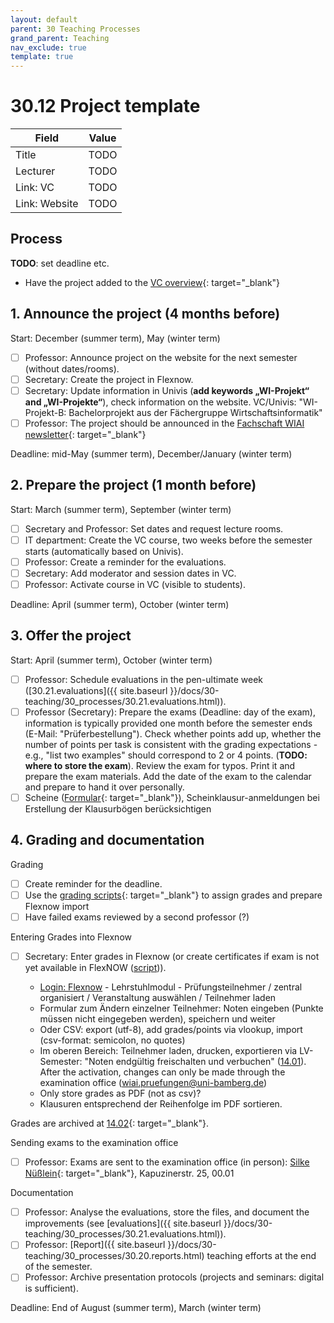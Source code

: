 ```yaml
---
layout: default
parent: 30 Teaching Processes
grand_parent: Teaching
nav_exclude: true
template: true
---
```


# 30.12 Project template

Field | Value
--- | ---
Title | TODO
Lecturer | TODO
Link: VC | TODO
Link: Website | TODO


## Process

**TODO**: set deadline etc.

- Have the project added to the [VC overview](https://vc.uni-bamberg.de/course/view.php?id=24052){: target="_blank"}

## 1. Announce the project (4 months before)
 
Start: December (summer term), May (winter term)

- [ ] Professor: Announce project on the website for the next semester (without dates/rooms).
- [ ] Secretary: Create the project in Flexnow.
- [ ] Secretary: Update information in Univis (**add keywords „WI-Projekt“ and „WI-Projekte“**), check information on the website. VC/Univis: "WI-Projekt-B: Bachelorprojekt aus der Fächergruppe Wirtschaftsinformatik"
- [ ] Professor: The project should be announced in the [Fachschaft WIAI newsletter](https://vc.uni-bamberg.de/course/view.php?id=284){: target="_blank"}

Deadline: mid-May (summer term), December/January (winter term)

## 2. Prepare the project (1 month before)

Start: March (summer term), September (winter term)

- [ ] Secretary and Professor: Set dates and request lecture rooms.
- [ ] IT department: Create the VC course, two weeks before the semester starts (automatically based on Univis).
- [ ] Professor: Create a reminder for the evaluations.
- [ ] Secretary: Add moderator and session dates in VC.
- [ ] Professor: Activate course in VC (visible to students).

Deadline: April (summer term), October (winter term)

## 3. Offer the project

Start: April (summer term), October (winter term)

- [ ] Professor: Schedule evaluations in the pen-ultimate week ([30.21.evaluations]({{ site.baseurl }}/docs/30-teaching/30_processes/30.21.evaluations.html)).
- [ ] Professor (Secretary): Prepare the exams (Deadline: day of the exam), information is typically provided one month before the semester ends (E-Mail: "Prüferbestellung"). Check whether points add up, whether the number of points per task is consistent with the grading expectations - e.g., "list two examples" should correspond to 2 or 4 points. (**TODO: where to store the exam**). Review the exam for typos. Print it and prepare the exam materials. Add the date of the exam to the calendar and prepare to hand it over personally.
- [ ] Scheine ([Formular](https://www.uni-bamberg.de/ism/studium/anmeldung-scheinklausur/){: target="_blank"}), Scheinklausur-anmeldungen bei Erstellung der Klausurbögen berücksichtigen

## 4. Grading and documentation

Grading

- [ ] Create reminder for the deadline.
- [ ] Use the [grading scripts](https://github.com/digital-work-lab/handbook/tree/main/src/grading){: target="_blank"} to assign grades and prepare Flexnow import
- [ ] Have failed exams reviewed by a second professor (?)

Entering Grades into Flexnow

- [ ] Secretary: Enter grades in Flexnow (or create certificates if exam is not yet available in FlexNOW ([script](https://github.com/digital-work-lab/handbook/tree/main/src/scheine))).

    - [Login: Flexnow](https://fn2web.zuv.uni-bamberg.de/FN2AUTH/FN2AuthServlet?op=Login) - Lehrstuhlmodul - Prüfungsteilnehmer / zentral organisiert / Veranstaltung auswählen / Teilnehmer laden
    - Formular zum Ändern einzelner Teilnehmer: Noten eingeben (Punkte müssen nicht eingegeben werden), speichern und weiter
    - Oder CSV: export (utf-8), add grades/points via vlookup, import (csv-format: semicolon, no quotes)
    - Im oberen Bereich: Teilnehmer laden, drucken, exportieren via LV-Semester:
    "Noten endgültig freischalten und verbuchen" ([14.01](https://nc-2272638881871040784.nextcloud-ionos.com/index.php/apps/files/?dir=/10-lab/14_grades/01_lectures&fileid=71)). After the activation, changes can only be made through the examination office (wiai.pruefungen@uni-bamberg.de)
    - Only store grades as PDF (not as csv)?
    - Klausuren entsprechend der Reihenfolge im PDF sortieren.

Grades are archived at [14.02](https://nc-2272638881871040784.nextcloud-ionos.com/index.php/apps/files/?dir=/10-lab/14_grades/02_projects&fileid=69){: target="_blank"}.

Sending exams to the examination office

- [ ] Professor: Exams are sent to the examination office (in person): [Silke Nüßlein](https://univis.uni-bamberg.de/prg?search=persons&show=info&department=322130&fullname=Silke+Nue%C3%9Flein){: target="_blank"}, Kapuzinerstr. 25, 00.01

Documentation

- [ ] Professor: Analyse the evaluations, store the files, and document the improvements (see [evaluations]({{ site.baseurl }}/docs/30-teaching/30_processes/30.21.evaluations.html)).
- [ ] Professor: [Report]({{ site.baseurl }}/docs/30-teaching/30_processes/30.20.reports.html) teaching efforts at the end of the semester.
- [ ] Professor: Archive presentation protocols (projects and seminars: digital is sufficient).

Deadline: End of August (summer term), March (winter term)
